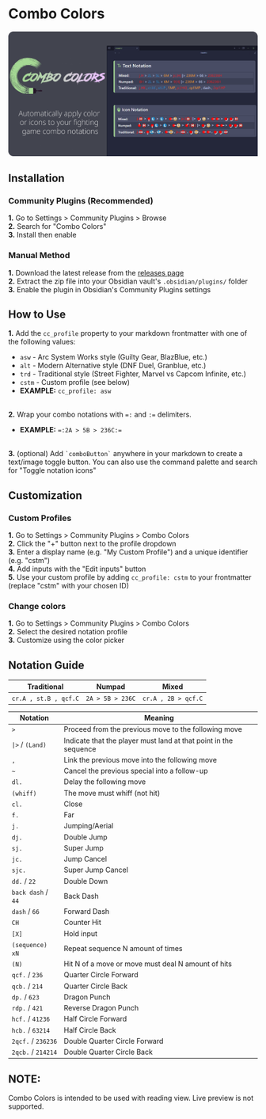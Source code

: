 # Combo Colors
![TXT Mode Sample](assets/header.png)<br>

## Installation

### Community Plugins (Recommended)
**1.** Go to Settings > Community Plugins > Browse<br>
**2.** Search for "Combo Colors"<br>
**3.** Install then enable<br>

### Manual Method
**1.** Download the latest release from the <a href="https://github.com/kevinkickback/Combo-Colors/releases/">releases page</a><br>
**2.** Extract the zip file into your Obsidian vault's `.obsidian/plugins/` folder<br>
**3.** Enable the plugin in Obsidian's Community Plugins settings

## How to Use

**1.** Add the `cc_profile` property to your markdown frontmatter with one of the following values:
   - `asw` - Arc System Works style (Guilty Gear, BlazBlue, etc.)
   - `alt` - Modern Alternative style (DNF Duel, Granblue, etc.)
   - `trd` - Traditional style (Street Fighter, Marvel vs Capcom Infinite, etc.)
   - `cstm` - Custom profile (see below)
   - **EXAMPLE:** `cc_profile: asw`<br><br>

**2.** Wrap your combo notations with `=:` and `:=` delimiters.<br>
   - **EXAMPLE:** `=:2A > 5B > 236C:=`<br><br  >

**3.** (optional) Add `` `comboButton` `` anywhere in your markdown to create a text/image toggle button. You can also use the command palette and search for "Toggle notation icons"

## Customization

### Custom Profiles
**1.** Go to Settings > Community Plugins > Combo Colors<br>
**2.** Click the "+" button next to the profile dropdown<br>
**3.** Enter a display name (e.g. "My Custom Profile") and a unique identifier (e.g. "cstm")<br>
**4.** Add inputs with the "Edit inputs" button<br>
**5.** Use your custom profile by adding `cc_profile: cstm` to your frontmatter (replace "cstm" with your chosen ID)

### Change colors
**1.** Go to Settings > Community Plugins > Combo Colors<br>
**2.** Select the desired notation profile<br>
**3.** Customize using the color picker

## Notation Guide

| Traditional | Numpad | Mixed |
|----------|---------|---------|
| `cr.A , st.B , qcf.C` | `2A > 5B > 236C` | `cr.A , 2B > qcf.C` |

| Notation | Meaning |
|----------|---------|
| `>` | Proceed from the previous move to the following move |
| `\|>` / `(Land)` | Indicate that the player must land at that point in the sequence |
| `,` | Link the previous move into the following move |
| `~` | Cancel the previous special into a follow-up |
| `dl.` | Delay the following move |
| `(whiff)` | The move must whiff (not hit) |
| `cl.` | Close |
| `f.` | Far |
| `j.` | Jumping/Aerial |
| `dj.` | Double Jump |
| `sj.` | Super Jump |
| `jc.` | Jump Cancel |
| `sjc.` | Super Jump Cancel |
| `dd.` / `22` | Double Down |
| `back dash` / `44` | Back Dash |
| `dash` / `66` | Forward Dash |
| `CH` | Counter Hit |
| `[X]` | Hold input |
| `(sequence) xN` | Repeat sequence N amount of times |
| `(N)` | Hit N of a move or move must deal N amount of hits |
| `qcf.` / `236` | Quarter Circle Forward |
| `qcb.` / `214` | Quarter Circle Back |
| `dp.` / `623` | Dragon Punch |
| `rdp.` / `421` | Reverse Dragon Punch |
| `hcf.` / `41236` | Half Circle Forward |
| `hcb.` / `63214` | Half Circle Back |
| `2qcf.` / `236236` | Double Quarter Circle Forward |
| `2qcb.` / `214214` | Double Quarter Circle Back |

## NOTE:
Combo Colors is intended to be used with reading view. Live preview is not supported.
